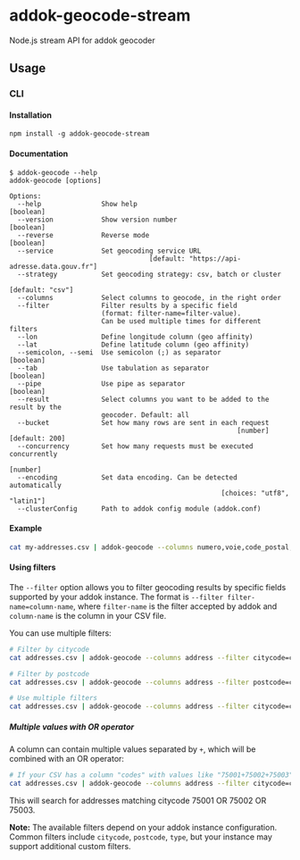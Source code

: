 # addok-geocode-stream
Node.js stream API for addok geocoder

## Usage

### CLI

#### Installation

```
npm install -g addok-geocode-stream
```

#### Documentation

```
$ addok-geocode --help
addok-geocode [options]

Options:
  --help               Show help                                       [boolean]
  --version            Show version number                             [boolean]
  --reverse            Reverse mode                                    [boolean]
  --service            Set geocoding service URL
                                   [default: "https://api-adresse.data.gouv.fr"]
  --strategy           Set geocoding strategy: csv, batch or cluster
                                                                [default: "csv"]
  --columns            Select columns to geocode, in the right order
  --filter             Filter results by a specific field
                       (format: filter-name=filter-value).
                       Can be used multiple times for different filters
  --lon                Define longitude column (geo affinity)
  --lat                Define latitude column (geo affinity)
  --semicolon, --semi  Use semicolon (;) as separator                  [boolean]
  --tab                Use tabulation as separator                     [boolean]
  --pipe               Use pipe as separator                           [boolean]
  --result             Select columns you want to be added to the result by the
                       geocoder. Default: all
  --bucket             Set how many rows are sent in each request
                                                         [number] [default: 200]
  --concurrency        Set how many requests must be executed concurrently
                                                                        [number]
  --encoding           Set data encoding. Can be detected automatically
                                                     [choices: "utf8", "latin1"]
  --clusterConfig      Path to addok config module (addok.conf)
```

#### Example

```bash
cat my-addresses.csv | addok-geocode --columns numero,voie,code_postal,ville --semicolon > my-geocoded-addresses.csv
```

#### Using filters

The `--filter` option allows you to filter geocoding results by specific fields supported by your addok instance. The format is `--filter filter-name=column-name`, where `filter-name` is the filter accepted by addok and `column-name` is the column in your CSV file.

You can use multiple filters:

```bash
# Filter by citycode
cat addresses.csv | addok-geocode --columns address --filter citycode=code_insee > geocoded.csv

# Filter by postcode
cat addresses.csv | addok-geocode --columns address --filter postcode=cp > geocoded.csv

# Use multiple filters
cat addresses.csv | addok-geocode --columns address --filter citycode=code_insee --filter type=address_type > geocoded.csv
```

##### Multiple values with OR operator

A column can contain multiple values separated by `+`, which will be combined with an OR operator:

```bash
# If your CSV has a column "codes" with values like "75001+75002+75003"
cat addresses.csv | addok-geocode --columns address --filter citycode=codes > geocoded.csv
```

This will search for addresses matching citycode 75001 OR 75002 OR 75003.

**Note:** The available filters depend on your addok instance configuration. Common filters include `citycode`, `postcode`, `type`, but your instance may support additional custom filters.
